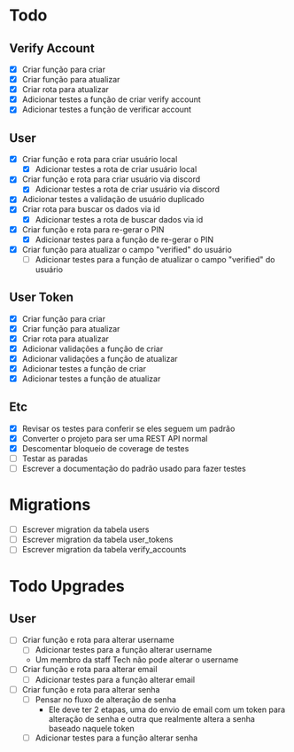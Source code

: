 # Todo

## Verify Account

- [x] Criar função para criar
- [x] Criar função para atualizar
- [x] Criar rota para atualizar
- [x] Adicionar testes a função de criar verify account
- [x] Adicionar testes a função de verificar account

## User

- [x] Criar função e rota para criar usuário local
  - [x] Adicionar testes a rota de criar usuário local
- [x] Criar função e rota para criar usuário via discord
  - [x] Adicionar testes a rota de criar usuário via discord
- [x] Adicionar testes a validação de usuário duplicado
- [x] Criar rota para buscar os dados via id
  - [x] Adicionar testes a rota de buscar dados via id
- [x] Criar função e rota para re-gerar o PIN
  - [x] Adicionar testes para a função de re-gerar o PIN
- [x] Criar função para atualizar o campo "verified" do usuário
  - [ ] Adicionar testes para a função de atualizar o campo "verified" do usuário

## User Token

- [x] Criar função para criar
- [x] Criar função para atualizar
- [x] Criar rota para atualizar
- [x] Adicionar validações a função de criar
- [x] Adicionar validações a função de atualizar
- [x] Adicionar testes a função de criar
- [x] Adicionar testes a função de atualizar

## Etc

- [x] Revisar os testes para conferir se eles seguem um padrão
- [x] Converter o projeto para ser uma REST API normal
- [x] Descomentar bloqueio de coverage de testes
- [ ] Testar as paradas
- [ ] Escrever a documentação do padrão usado para fazer testes

# Migrations

- [ ] Escrever migration da tabela users
- [ ] Escrever migration da tabela user_tokens
- [ ] Escrever migration da tabela verify_accounts

# Todo Upgrades

## User

- [ ] Criar função e rota para alterar username
  - [ ] Adicionar testes para a função alterar username
  - Um membro da staff Tech não pode alterar o username
- [ ] Criar função e rota para alterar email
  - [ ] Adicionar testes para a função alterar email
- [ ] Criar função e rota para alterar senha
  - [ ] Pensar no fluxo de alteração de senha
    - Ele deve ter 2 etapas, uma do envio de email com um token para alteração de senha e outra que realmente altera a senha baseado naquele token
  - [ ] Adicionar testes para a função alterar senha
